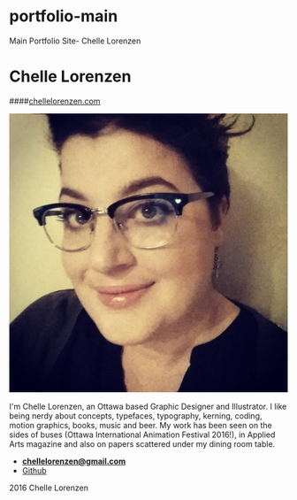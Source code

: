 # portfolio-main
Main Portfolio Site- Chelle Lorenzen
# Chelle Lorenzen
####[chellelorenzen.com](http://www.chellelorenzen.com)

![Chelle](images/profile.jpg)

I'm Chelle Lorenzen, an Ottawa based Graphic Designer and Illustrator. I like being nerdy about concepts, typefaces, typography, kerning, coding, motion graphics, books, music and beer. My work has been seen on the sides of buses (Ottawa International Animation Festival 2016!), in Applied Arts magazine and also on papers scattered under my dining room table.

- **[chellelorenzen@gmail.com](mailto:chellelorenzen@gmail.com)**
- [Github](https://github.com/hellachella/portfolio-2)

2016 Chelle Lorenzen